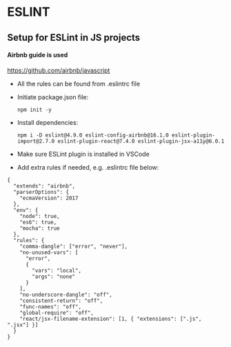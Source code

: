 # ESLINT
## Setup for ESLint in JS projects

#### Airbnb guide is used
https://github.com/airbnb/javascript

* All the rules can be found from .eslintrc file

* Initiate package.json file:

  ` npm init -y `
* Install dependencies:

  ` npm i -D eslint@4.9.0 eslint-config-airbnb@16.1.0 eslint-plugin-import@2.7.0 eslint-plugin-react@7.4.0 eslint-plugin-jsx-a11y@6.0.1 `
* Make sure ESLint plugin is installed in VSCode
* Add extra rules if needed, e.g. .eslintrc file below:
```
{
  "extends": "airbnb",
  "parserOptions": {
    "ecmaVersion": 2017
  },
  "env": {
    "node": true,
    "es6": true,
    "mocha": true
  },
  "rules": {
    "comma-dangle": ["error", "never"],
    "no-unused-vars": [
      "error",
      {
        "vars": "local",
        "args": "none"
      }
    ],
    "no-underscore-dangle": "off",
    "consistent-return": "off",
    "func-names": "off",
    "global-require": "off",
    "react/jsx-filename-extension": [1, { "extensions": [".js", ".jsx"] }]
  }
}
```
